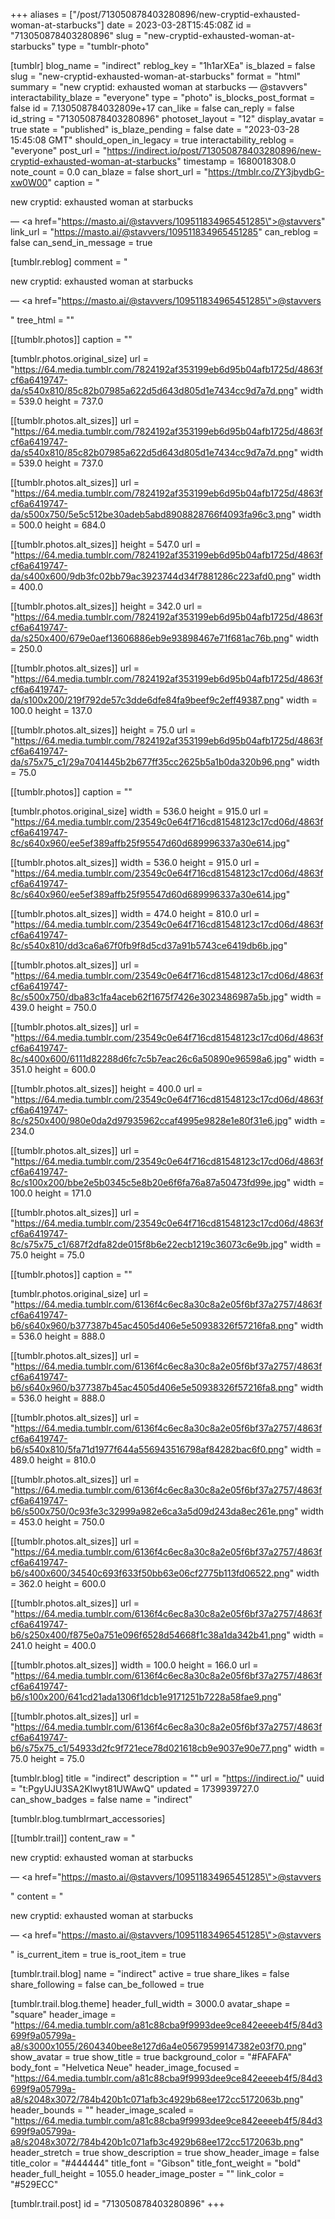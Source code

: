 +++
aliases = ["/post/713050878403280896/new-cryptid-exhausted-woman-at-starbucks"]
date = 2023-03-28T15:45:08Z
id = "713050878403280896"
slug = "new-cryptid-exhausted-woman-at-starbucks"
type = "tumblr-photo"

[tumblr]
blog_name = "indirect"
reblog_key = "1h1arXEa"
is_blazed = false
slug = "new-cryptid-exhausted-woman-at-starbucks"
format = "html"
summary = "new cryptid: exhausted woman at starbucks — @stavvers"
interactability_blaze = "everyone"
type = "photo"
is_blocks_post_format = false
id = 7.130508784032809e+17
can_like = false
can_reply = false
id_string = "713050878403280896"
photoset_layout = "12"
display_avatar = true
state = "published"
is_blaze_pending = false
date = "2023-03-28 15:45:08 GMT"
should_open_in_legacy = true
interactability_reblog = "everyone"
post_url = "https://indirect.io/post/713050878403280896/new-cryptid-exhausted-woman-at-starbucks"
timestamp = 1680018308.0
note_count = 0.0
can_blaze = false
short_url = "https://tmblr.co/ZY3jbydbG-xw0W00"
caption = "<p>new cryptid: exhausted woman at starbucks</p> — <a href=\"https://masto.ai/@stavvers/109511834965451285\">@stavvers</a>"
link_url = "https://masto.ai/@stavvers/109511834965451285"
can_reblog = false
can_send_in_message = true

[tumblr.reblog]
comment = "<p><p>new cryptid: exhausted woman at starbucks</p> — <a href=\"https://masto.ai/@stavvers/109511834965451285\">@stavvers</a></p>"
tree_html = ""

[[tumblr.photos]]
caption = ""

[tumblr.photos.original_size]
url = "https://64.media.tumblr.com/7824192af353199eb6d95b04afb1725d/4863fcf6a6419747-da/s540x810/85c82b07985a622d5d643d805d1e7434cc9d7a7d.png"
width = 539.0
height = 737.0

[[tumblr.photos.alt_sizes]]
url = "https://64.media.tumblr.com/7824192af353199eb6d95b04afb1725d/4863fcf6a6419747-da/s540x810/85c82b07985a622d5d643d805d1e7434cc9d7a7d.png"
width = 539.0
height = 737.0

[[tumblr.photos.alt_sizes]]
url = "https://64.media.tumblr.com/7824192af353199eb6d95b04afb1725d/4863fcf6a6419747-da/s500x750/5e5c512be30adeb5abd8908828766f4093fa96c3.png"
width = 500.0
height = 684.0

[[tumblr.photos.alt_sizes]]
height = 547.0
url = "https://64.media.tumblr.com/7824192af353199eb6d95b04afb1725d/4863fcf6a6419747-da/s400x600/9db3fc02bb79ac3923744d34f7881286c223afd0.png"
width = 400.0

[[tumblr.photos.alt_sizes]]
height = 342.0
url = "https://64.media.tumblr.com/7824192af353199eb6d95b04afb1725d/4863fcf6a6419747-da/s250x400/679e0aef13606886eb9e93898467e71f681ac76b.png"
width = 250.0

[[tumblr.photos.alt_sizes]]
url = "https://64.media.tumblr.com/7824192af353199eb6d95b04afb1725d/4863fcf6a6419747-da/s100x200/219f792de57c3dde6dfe84fa9beef9c2eff49387.png"
width = 100.0
height = 137.0

[[tumblr.photos.alt_sizes]]
height = 75.0
url = "https://64.media.tumblr.com/7824192af353199eb6d95b04afb1725d/4863fcf6a6419747-da/s75x75_c1/29a7041445b2b677ff35cc2625b5a1b0da320b96.png"
width = 75.0

[[tumblr.photos]]
caption = ""

[tumblr.photos.original_size]
width = 536.0
height = 915.0
url = "https://64.media.tumblr.com/23549c0e64f716cd81548123c17cd06d/4863fcf6a6419747-8c/s640x960/ee5ef389affb25f95547d60d689996337a30e614.jpg"

[[tumblr.photos.alt_sizes]]
width = 536.0
height = 915.0
url = "https://64.media.tumblr.com/23549c0e64f716cd81548123c17cd06d/4863fcf6a6419747-8c/s640x960/ee5ef389affb25f95547d60d689996337a30e614.jpg"

[[tumblr.photos.alt_sizes]]
width = 474.0
height = 810.0
url = "https://64.media.tumblr.com/23549c0e64f716cd81548123c17cd06d/4863fcf6a6419747-8c/s540x810/dd3ca6a67f0fb9f8d5cd37a91b5743ce6419db6b.jpg"

[[tumblr.photos.alt_sizes]]
url = "https://64.media.tumblr.com/23549c0e64f716cd81548123c17cd06d/4863fcf6a6419747-8c/s500x750/dba83c1fa4aceb62f1675f7426e3023486987a5b.jpg"
width = 439.0
height = 750.0

[[tumblr.photos.alt_sizes]]
url = "https://64.media.tumblr.com/23549c0e64f716cd81548123c17cd06d/4863fcf6a6419747-8c/s400x600/6111d82288d6fc7c5b7eac26c6a50890e96598a6.jpg"
width = 351.0
height = 600.0

[[tumblr.photos.alt_sizes]]
height = 400.0
url = "https://64.media.tumblr.com/23549c0e64f716cd81548123c17cd06d/4863fcf6a6419747-8c/s250x400/980e0da2d97935962ccaf4995e9828e1e80f31e6.jpg"
width = 234.0

[[tumblr.photos.alt_sizes]]
url = "https://64.media.tumblr.com/23549c0e64f716cd81548123c17cd06d/4863fcf6a6419747-8c/s100x200/bbe2e5b0345c5e8b20e6f6fa76a87a50473fd99e.jpg"
width = 100.0
height = 171.0

[[tumblr.photos.alt_sizes]]
url = "https://64.media.tumblr.com/23549c0e64f716cd81548123c17cd06d/4863fcf6a6419747-8c/s75x75_c1/687f2dfa82de015f8b6e22ecb1219c36073c6e9b.jpg"
width = 75.0
height = 75.0

[[tumblr.photos]]
caption = ""

[tumblr.photos.original_size]
url = "https://64.media.tumblr.com/6136f4c6ec8a30c8a2e05f6bf37a2757/4863fcf6a6419747-b6/s640x960/b377387b45ac4505d406e5e50938326f57216fa8.png"
width = 536.0
height = 888.0

[[tumblr.photos.alt_sizes]]
url = "https://64.media.tumblr.com/6136f4c6ec8a30c8a2e05f6bf37a2757/4863fcf6a6419747-b6/s640x960/b377387b45ac4505d406e5e50938326f57216fa8.png"
width = 536.0
height = 888.0

[[tumblr.photos.alt_sizes]]
url = "https://64.media.tumblr.com/6136f4c6ec8a30c8a2e05f6bf37a2757/4863fcf6a6419747-b6/s540x810/5fa71d1977f644a556943516798af84282bac6f0.png"
width = 489.0
height = 810.0

[[tumblr.photos.alt_sizes]]
url = "https://64.media.tumblr.com/6136f4c6ec8a30c8a2e05f6bf37a2757/4863fcf6a6419747-b6/s500x750/0c93fe3c32999a982e6ca3a5d09d243da8ec261e.png"
width = 453.0
height = 750.0

[[tumblr.photos.alt_sizes]]
url = "https://64.media.tumblr.com/6136f4c6ec8a30c8a2e05f6bf37a2757/4863fcf6a6419747-b6/s400x600/34540c693f633f50bb63e06cf2775b113fd06522.png"
width = 362.0
height = 600.0

[[tumblr.photos.alt_sizes]]
url = "https://64.media.tumblr.com/6136f4c6ec8a30c8a2e05f6bf37a2757/4863fcf6a6419747-b6/s250x400/f875e0a751e096f6528d54668f1c38a1da342b41.png"
width = 241.0
height = 400.0

[[tumblr.photos.alt_sizes]]
width = 100.0
height = 166.0
url = "https://64.media.tumblr.com/6136f4c6ec8a30c8a2e05f6bf37a2757/4863fcf6a6419747-b6/s100x200/641cd21ada1306f1dcb1e9171251b7228a58fae9.png"

[[tumblr.photos.alt_sizes]]
url = "https://64.media.tumblr.com/6136f4c6ec8a30c8a2e05f6bf37a2757/4863fcf6a6419747-b6/s75x75_c1/54933d2fc9f721ece78d021618cb9e9037e90e77.png"
width = 75.0
height = 75.0

[tumblr.blog]
title = "indirect"
description = ""
url = "https://indirect.io/"
uuid = "t:PgyUJU3SA2Klwyt81UWAwQ"
updated = 1739939727.0
can_show_badges = false
name = "indirect"

[tumblr.blog.tumblrmart_accessories]

[[tumblr.trail]]
content_raw = "<p><p>new cryptid: exhausted woman at starbucks</p> — <a href=\"https://masto.ai/@stavvers/109511834965451285\">@stavvers</a></p>"
content = "<p><p>new cryptid: exhausted woman at starbucks</p> &mdash; <a href=\"https://masto.ai/@stavvers/109511834965451285\">@stavvers</a></p>"
is_current_item = true
is_root_item = true

[tumblr.trail.blog]
name = "indirect"
active = true
share_likes = false
share_following = false
can_be_followed = true

[tumblr.trail.blog.theme]
header_full_width = 3000.0
avatar_shape = "square"
header_image = "https://64.media.tumblr.com/a81c88cba9f9993dee9ce842eeeeb4f5/84d3699f9a05799a-a8/s3000x1055/2604340bee8e127d6a4e05679599147382e03f70.png"
show_avatar = true
show_title = true
background_color = "#FAFAFA"
body_font = "Helvetica Neue"
header_image_focused = "https://64.media.tumblr.com/a81c88cba9f9993dee9ce842eeeeb4f5/84d3699f9a05799a-a8/s2048x3072/784b420b1c071afb3c4929b68ee172cc5172063b.png"
header_bounds = ""
header_image_scaled = "https://64.media.tumblr.com/a81c88cba9f9993dee9ce842eeeeb4f5/84d3699f9a05799a-a8/s2048x3072/784b420b1c071afb3c4929b68ee172cc5172063b.png"
header_stretch = true
show_description = true
show_header_image = false
title_color = "#444444"
title_font = "Gibson"
title_font_weight = "bold"
header_full_height = 1055.0
header_image_poster = ""
link_color = "#529ECC"

[tumblr.trail.post]
id = "713050878403280896"
+++
